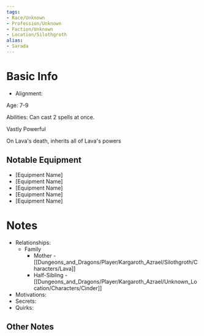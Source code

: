```yaml
---
tags:
- Race/Unknown
- Profession/Unknown
- Faction/Unknown
- Location/Silothgroth
alias:
- Sarada
---
```

# Basic Info
- Alignment: 

Age: 7-9

Abilities: Can cast 2 spells at once. 

Vastly Powerful

On Lava's death, inherits all of Lava's powers

## Notable Equipment
- [Equipment Name]
- [Equipment Name]
- [Equipment Name]
- [Equipment Name]
- [Equipment Name]

# Notes
- Relationships: 
	- Family
		- Mother - [[Dungeons_and_Dragons/Player/Kargaroth_Azrael/Silothgroth/Characters/Lava]]
		- Half-Sibling - [[Dungeons_and_Dragons/Player/Kargaroth_Azrael/Unknown_Location/Characters/Cinder]]
- Motivations: 
- Secrets: 
- Quirks: 

## Other Notes


